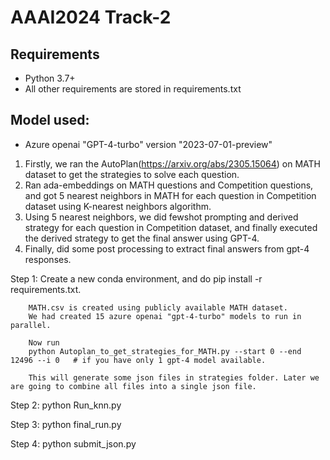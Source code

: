 # AAAI2024 Track-2

## Requirements
- Python 3.7+
- All other requirements are stored in requirements.txt
  
## Model used:
- Azure openai "GPT-4-turbo" version "2023-07-01-preview"

1. Firstly, we ran the AutoPlan(https://arxiv.org/abs/2305.15064) on MATH dataset to get the strategies to solve each question.
2. Ran ada-embeddings on MATH questions and Competition questions, and got 5 nearest neighbors in MATH for each question in Competition dataset using K-nearest neighbors algorithm.
3. Using 5 nearest neighbors, we did fewshot prompting and derived strategy for each question in Competition dataset, and finally executed the derived strategy to get the final answer using GPT-4.
4. Finally, did some post processing to extract final answers from gpt-4 responses.


Step 1: Create a new conda environment, and do pip install -r requirements.txt.
    
        MATH.csv is created using publicly available MATH dataset.
        We had created 15 azure openai "gpt-4-turbo" models to run in parallel.
        
        Now run 
        python Autoplan_to_get_strategies_for_MATH.py --start 0 --end 12496 --i 0   # if you have only 1 gpt-4 model available.
            
        This will generate some json files in strategies folder. Later we are going to combine all files into a single json file.
        
Step 2: 
        python Run_knn.py
        
Step 3:
        python final_run.py
        
Step 4: 
        python submit_json.py
